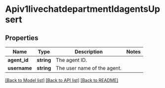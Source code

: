 # Apiv1livechatdepartmentIdagentsUpsert

## Properties
Name | Type | Description | Notes
------------ | ------------- | ------------- | -------------
**agent_id** | **string** | The agent ID. | 
**username** | **string** | The user name of the agent. | 

[[Back to Model list]](../../README.md#documentation-for-models) [[Back to API list]](../../README.md#documentation-for-api-endpoints) [[Back to README]](../../README.md)

